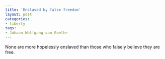 ```yaml
---
title: 'Enslaved by false freedom'
layout: post
categories:
- liberty
tags:
- Johann Wolfgang von Goethe
---
```


None are more hopelessly enslaved than those who falsely believe they are free.